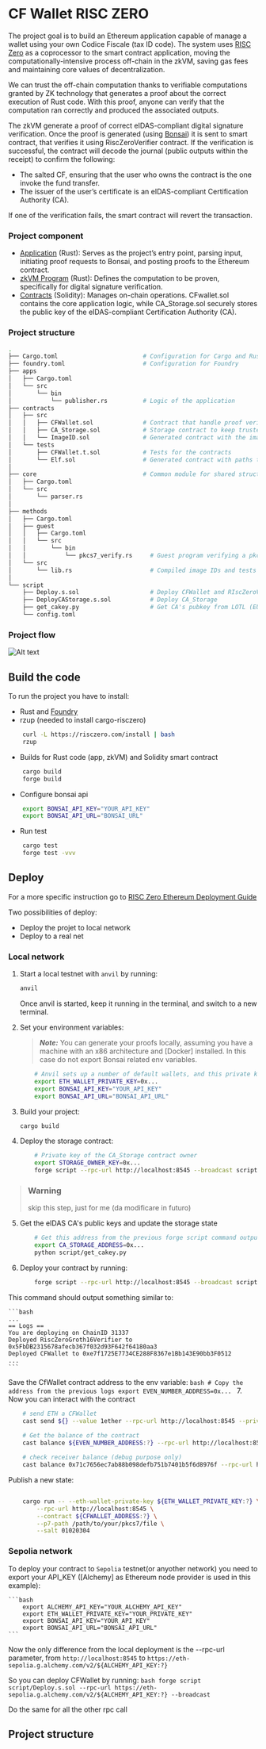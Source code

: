 
# CF Wallet RISC ZERO

The project goal is to build an Ethereum application capable of manage a wallet using your own Codice Fiscale (tax ID code). The system uses [RISC Zero] as a coprocessor to the smart contract application, moving the computationally-intensive process off-chain in the zkVM, saving gas fees and maintaining core values of decentralization.

We can trust the off-chain computation thanks to verifiable computations granted by ZK technology that generates a proof about the correct execution of Rust code. With this proof, anyone can verify that the computation ran correctly and produced the associated outputs.


The zkVM generate a proof of correct eIDAS-compliant digital signature verification. Once the proof is generated (using [Bonsai])  it is sent to smart contract, that verifies it using RiscZeroVerifier contract. If the verification is successful, the contract will decode the journal (public outputs within the receipt) to confirm the following:

- The salted CF, ensuring that the user who owns the contract is the one invoke the fund transfer.
- The issuer of the user’s certificate is an eIDAS-compliant Certification Authority (CA).

If one of the verification fails, the smart contract will revert the transaction.

### Project component
- [Application] (Rust): Serves as the project’s entry point, parsing input, initiating proof requests to Bonsai, and posting proofs to the Ethereum contract.
- [zkVM Program] (Rust): Defines the computation to be proven, specifically for digital signature verification.
- [Contracts] (Solidity): Manages on-chain operations. CFwallet.sol contains the core application logic, while CA_Storage.sol securely stores the public key of the eIDAS-compliant Certification Authority (CA).

### Project structure
```bash
.
├── Cargo.toml                        # Configuration for Cargo and Rust
├── foundry.toml                      # Configuration for Foundry
├── apps
│   ├── Cargo.toml
│   └── src
│       └── bin                     
│           └── publisher.rs          # Logic of the application 
├── contracts
│   ├── src
│   │   ├── CFWallet.sol              # Contract that handle proof verification and transfer
│   │   ├── CA_Storage.sol            # Storage contract to keep trusted CA's public key
│   │   └── ImageID.sol               # Generated contract with the image ID for your zkVM program
│   └── tests
│       ├── CFWallet.t.sol            # Tests for the contracts
│       └── Elf.sol                   # Generated contract with paths the guest program ELF files.
│
├── core                              # Common module for shared structures
│   ├── Cargo.toml
│   └── src
│       └── parser.rs
│
├── methods
│   ├── Cargo.toml
│   ├── guest
│   │   ├── Cargo.toml
│   │   └── src
│   │       └── bin                 
│   │           └── pkcs7_verify.rs     # Guest program verifying a pkcs7 file
│   └── src
│       └── lib.rs                      # Compiled image IDs and tests for guest programs
│
└── script
    ├── Deploy.s.sol                    # Deploy CFWallet and RIscZeroVerifier
    ├── DeployCAStorage.s.sol           # Deploy CA_Storage
    ├── get_cakey.py                    # Get CA's pubkey from LOTL (EU lists of trusted list)
    └── config.toml
```

### Project flow
![Alt text](./risc0-foundry-template.png)


## Build the code

To run the project you have to install:
- Rust and [Foundry]
- rzup (needed to install cargo-risczero)
```bash
    curl -L https://risczero.com/install | bash
    rzup
```

- Builds for Rust code (app, zkVM) and Solidity smart contract
```bash
    cargo build
    forge build
```
- Configure bonsai api
```bash
    export BONSAI_API_KEY="YOUR_API_KEY" 
    export BONSAI_API_URL="BONSAI_URL" 
```
- Run test
```bash
    cargo test
    forge test -vvv
```

## Deploy
For a more specific instruction go to [RISC Zero Ethereum Deployment Guide]

Two possibilities of deploy:
- Deploy the projet to local network 
- Deploy to a real net

### Local network
1. Start a local testnet with `anvil` by running:

    ```bash
    anvil
    ```

    Once anvil is started, keep it running in the terminal, and switch to a new terminal.

2. Set your environment variables:
    > ***Note:*** You can generate your proofs locally, assuming you have a machine with an x86 architecture and [Docker] installed. In this case do not export Bonsai related env variables.

    ```bash
        # Anvil sets up a number of default wallets, and this private key is one of them.
        export ETH_WALLET_PRIVATE_KEY=0x... 
        export BONSAI_API_KEY="YOUR_API_KEY" 
        export BONSAI_API_URL="BONSAI_API_URL" 
    ```

3. Build your project:

    ```bash
    cargo build
    ```

4. Deploy the storage contract:
    ```bash
        # Private key of the CA_Storage contract owner
        export STORAGE_OWNER_KEY=0x...
        forge script --rpc-url http://localhost:8545 --broadcast script/DeployCAStorage.s.sol
    ```

> ### Warning
> skip this step, just for me (da modificare in futuro)
5. Get the eIDAS CA's public keys and update the storage state 
    ```bash
        # Get this address from the previous forge script command output
        export CA_STORAGE_ADDRESS=0x...
        python script/get_cakey.py

    ```

6. Deploy your contract by running:

    ```bash
        forge script --rpc-url http://localhost:8545 --broadcast script/Deploy.s.sol
    ```
This command should output something similar to:

    ```bash
    ...
    == Logs ==
    You are deploying on ChainID 31337
    Deployed RiscZeroGroth16Verifier to 0x5FbDB2315678afecb367f032d93F642f64180aa3
    Deployed CFWallet to 0xe7f1725E7734CE288F8367e1Bb143E90bb3F0512
    ...
    ```

Save the CfWallet contract address to the env variable:
    ```bash
        # Copy the address from the previous logs
        export EVEN_NUMBER_ADDRESS=0x...
    ```
7. Now you can interact with the contract

```bash
    # send ETH a CFWallet
    cast send ${} --value 1ether --rpc-url http://localhost:8545 --private-key ${ETH_WALLET_PRIVATE_KEY:?}
    
    # Get the balance of the contract
    cast balance ${EVEN_NUMBER_ADDRESS:?} --rpc-url http://localhost:8545

    # check receiver balance (debug purpose only)
    cast balance 0x71c7656ec7ab88b098defb751b7401b5f6d8976f --rpc-url http://localhost:8545
```
Publish a new state:
```bash

    cargo run -- --eth-wallet-private-key ${ETH_WALLET_PRIVATE_KEY:?} \
        --rpc-url http://localhost:8545 \
        --contract ${CFWALLET_ADDRESS:?} \
        --p7-path /path/to/your/pkcs7/file \
        --salt 01020304 
```

### Sepolia network

To deploy your contract to `Sepolia` testnet(or anyother network) you need to export your API_KEY ([Alchemy] as Ethereum node provider is used in this example):

    ```bash
        export ALCHEMY_API_KEY="YOUR_ALCHEMY_API_KEY"
        export ETH_WALLET_PRIVATE_KEY="YOUR_PRIVATE_KEY"
        export BONSAI_API_KEY="YOUR_API_KEY" 
        export BONSAI_API_URL="BONSAI_API_URL" 
    ```

Now the only difference from the local deployment is the --rpc-url parameter, from `http://localhost:8545` to `https://eth-sepolia.g.alchemy.com/v2/${ALCHEMY_API_KEY:?}`

So you can deploy CFWallet by running:
    ```bash
        forge script script/Deploy.s.sol --rpc-url https://eth-sepolia.g.alchemy.com/v2/${ALCHEMY_API_KEY:?} --broadcast
    ```

Do the same for all the other rpc call

## Project structure




[RISC Zero]: https://www.risczero.com/
[Bonsai]: https://risczero.com/bonsai
[Foundry]: https://book.getfoundry.sh/forge/
[Alchermy]: https://www.alchemy.com/

[RISC Zero Ethereum Deployment Guide]: ./deployment-guide.md
[Application]: ./app/
[zkVM Program]: ./methods/guest
[Contracts]: ./contracts/
